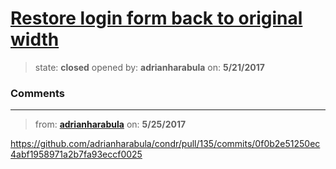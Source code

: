 # [Restore login form back to original width](https://github.com/adrianharabula/condr/issues/110)

> state: **closed** opened by: **adrianharabula** on: **5/21/2017**



### Comments

---
> from: [**adrianharabula**](https://github.com/adrianharabula/condr/issues/110#issuecomment-303892456) on: **5/25/2017**

https://github.com/adrianharabula/condr/pull/135/commits/0f0b2e51250ec4abf1958971a2b7fa93eccf0025
